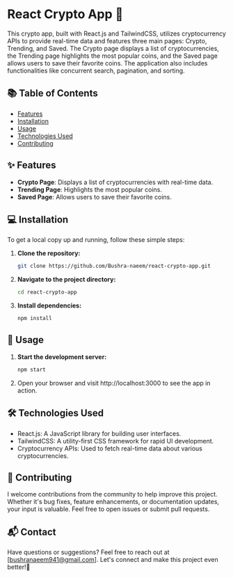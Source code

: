 # React Crypto App 🚀

This crypto app, built with React.js and TailwindCSS, utilizes cryptocurrency APIs to provide real-time data and features three main pages: Crypto, Trending, and Saved. The Crypto page displays a list of cryptocurrencies, the Trending page highlights the most popular coins, and the Saved page allows users to save their favorite coins. The application also includes functionalities like concurrent search, pagination, and sorting.

## 📚 Table of Contents

- [Features](#features)
- [Installation](#installation)
- [Usage](#usage)
- [Technologies Used](#technologies-used)
- [Contributing](#contributing)

## ✨ Features

- **Crypto Page**: Displays a list of cryptocurrencies with real-time data.
- **Trending Page**: Highlights the most popular coins.
- **Saved Page**: Allows users to save their favorite coins.

## 💻 Installation

To get a local copy up and running, follow these simple steps:

1. **Clone the repository:**

   ```bash
   git clone https://github.com/Bushra-naeem/react-crypto-app.git
   ```

2. **Navigate to the project directory:**

   ```bash
   cd react-crypto-app
   ```

3. **Install dependencies:**
   ```bash
   npm install
   ```

## 🔧 Usage

1. **Start the development server:**

   ```bash
   npm start
   ```

2. Open your browser and visit http://localhost:3000 to see the app in action.

## 🛠️ Technologies Used

- React.js: A JavaScript library for building user interfaces.
- TailwindCSS: A utility-first CSS framework for rapid UI development.
- Cryptocurrency APIs: Used to fetch real-time data about various cryptocurrencies.

## 🤝 Contributing

I welcome contributions from the community to help improve this project. Whether it's bug fixes, feature enhancements, or documentation updates, your input is valuable. Feel free to open issues or submit pull requests.

## 📬 Contact

Have questions or suggestions? Feel free to reach out at [bushranaeem941@gmail.com].
Let's connect and make this project even better!🤍
